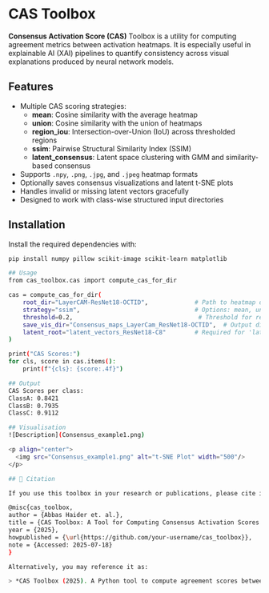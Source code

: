 # CAS Toolbox

**Consensus Activation Score (CAS)** Toolbox is a utility for computing agreement metrics between activation heatmaps. It is especially useful in explainable AI (XAI) pipelines to quantify consistency across visual explanations produced by neural network models.

## Features

- Multiple CAS scoring strategies:
  - **mean**: Cosine similarity with the average heatmap
  - **union**: Cosine similarity with the union of heatmaps
  - **region_iou**: Intersection-over-Union (IoU) across thresholded regions
  - **ssim**: Pairwise Structural Similarity Index (SSIM)
  - **latent_consensus**: Latent space clustering with GMM and similarity-based consensus
- Supports `.npy`, `.png`, `.jpg`, and `.jpeg` heatmap formats
- Optionally saves consensus visualizations and latent t-SNE plots
- Handles invalid or missing latent vectors gracefully
- Designed to work with class-wise structured input directories


## Installation

Install the required dependencies with:

```bash
pip install numpy pillow scikit-image scikit-learn matplotlib

## Usage
from cas_toolbox.cas import compute_cas_for_dir

cas = compute_cas_for_dir(
    root_dir="LayerCAM-ResNet18-OCTID",             # Path to heatmap data organized by class
    strategy="ssim",                                # Options: mean, union, region_iou, ssim, latent_consensus
    threshold=0.2,                                   # Threshold for region_iou strategy
    save_vis_dir="Consensus_maps_LayerCam_ResNet18-OCTID",  # Output directory for visualizations
    latent_root="latent_vectors_ResNet18-C8"        # Required for 'latent_consensus' strategy
)

print("CAS Scores:")
for cls, score in cas.items():
    print(f"{cls}: {score:.4f}")

## Output
CAS Scores per class:
ClassA: 0.8421
ClassB: 0.7935
ClassC: 0.9112

## Visualisation
![Description](Consensus_example1.png)

<p align="center">
  <img src="Consensus_example1.png" alt="t-SNE Plot" width="500"/>
</p>

## 📖 Citation

If you use this toolbox in your research or publications, please cite it as:

@misc{cas_toolbox,
author = {Abbas Haider et. al.},
title = {CAS Toolbox: A Tool for Computing Consensus Activation Scores from Heatmaps},
year = {2025},
howpublished = {\url{https://github.com/your-username/cas_toolbox}},
note = {Accessed: 2025-07-18}
}

Alternatively, you may reference it as:

> *CAS Toolbox (2025). A Python tool to compute agreement scores between class activation maps (CAMs) using strategies like mean consensus, SSIM, region IoU, and latent clustering. Available at: https://github.com/your-username/cas_toolbox*







